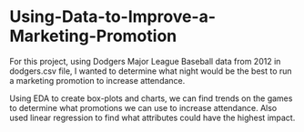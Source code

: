 # Using-Data-to-Improve-a-Marketing-Promotion

For this project, using Dodgers Major League Baseball data from 2012 in dodgers.csv file, I wanted to determine what night would be the best to run a marketing promotion to increase attendance.

Using EDA to create box-plots and charts, we can find trends on the games to determine what promotions we can use to increase attendance. Also used linear regression to find what attributes could have the highest impact. 

